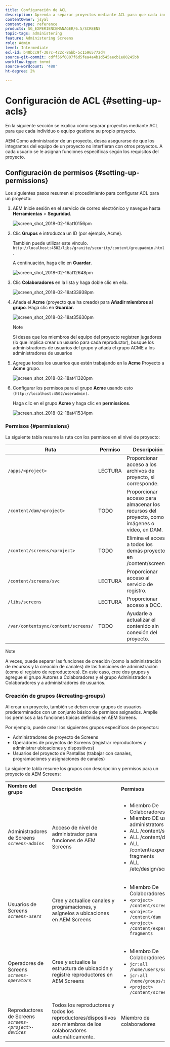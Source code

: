 ```yaml
---
title: Configuración de ACL
description: Aprenda a separar proyectos mediante ACL para que cada individuo o equipo gestione su propio proyecto.
contentOwner: jsyal
content-type: reference
products: SG_EXPERIENCEMANAGER/6.5/SCREENS
topic-tags: administering
feature: Administering Screens
role: Admin
level: Intermediate
exl-id: b40bcc9f-307c-422c-8abb-5c15965772d4
source-git-commit: cdff56f0807f6d5fea4a4b1d545aecb1e80245bb
workflow-type: tm+mt
source-wordcount: '488'
ht-degree: 2%

---
```


# Configuración de ACL {#setting-up-acls}

En la siguiente sección se explica cómo separar proyectos mediante ACL para que cada individuo o equipo gestione su propio proyecto.

AEM Como administrador de un proyecto, desea asegurarse de que los integrantes del equipo de un proyecto no interfieran con otros proyectos. A cada usuario se le asignan funciones específicas según los requisitos del proyecto.

## Configuración de permisos {#setting-up-permissions}

Los siguientes pasos resumen el procedimiento para configurar ACL para un proyecto:

1. AEM Inicie sesión en el servicio de correo electrónico y navegue hasta **Herramientas** > **Seguridad**.

   ![screen_shot_2018-02-16at10156pm](assets/screen_shot_2018-02-16at10156pm.png)

1. Clic **Grupos** e introduzca un ID (por ejemplo, Acme).

   También puede utilizar este vínculo. `http://localhost:4502/libs/granite/security/content/groupadmin.html`.

   A continuación, haga clic en **Guardar**.

   ![screen_shot_2018-02-16at12648pm](assets/screen_shot_2018-02-16at12648pm.png)

1. Clic **Colaboradores** en la lista y haga doble clic en ella.

   ![screen_shot_2018-02-18at33938pm](assets/screen_shot_2018-02-18at33938pm.png)

1. Añada el **Acme** (proyecto que ha creado) para **Añadir miembros al grupo**. Haga clic en **Guardar**.

   ![screen_shot_2018-02-18at35630pm](assets/screen_shot_2018-02-18at35630pm.png)

   >[!NOTE]
   >
   >Si desea que los miembros del equipo del proyecto registren jugadores (lo que implica crear un usuario para cada reproductor), busque los administradores de usuarios del grupo y añada el grupo ACME a los administradores de usuarios

1. Agregue todos los usuarios que estén trabajando en la **Acme** Proyecto a **Acme** grupo.

   ![screen_shot_2018-02-18at41320pm](assets/screen_shot_2018-02-18at41320pm.png)

1. Configurar los permisos para el grupo **Acme** usando esto `(http://localhost:4502/useradmin)`.

   Haga clic en el grupo **Acme** y haga clic en **permissions**.

   ![screen_shot_2018-02-18at41534pm](assets/screen_shot_2018-02-18at41534pm.png)

### Permisos {#permissions}

La siguiente tabla resume la ruta con los permisos en el nivel de proyecto:

| **Ruta** | **Permiso** | **Descripción** |
|---|---|---|
| `/apps/<project>` | LECTURA | Proporcionar acceso a los archivos de proyecto, si corresponde. |
| `/content/dam/<project>` | TODO | Proporcionar acceso para almacenar los recursos del proyecto, como imágenes o vídeo, en DAM. |
| `/content/screens/<project>` | TODO | Elimina el acceso a todos los demás proyectos en /content/screens. |
| `/content/screens/svc` | LECTURA | Proporcionar acceso al servicio de registro. |
| `/libs/screens` | LECTURA | Proporcionar acceso a DCC. |
| `/var/contentsync/content/screens/` | TODO | Ayudarle a actualizar el contenido sin conexión del proyecto. |

>[!NOTE]
>
>A veces, puede separar las funciones de creación (como la administración de recursos y la creación de canales) de las funciones de administración (como el registro de reproductores). En este caso, cree dos grupos y agregue el grupo Autores a Colaboradores y el grupo Administrador a Colaboradores y a administradores de usuarios.

### Creación de grupos {#creating-groups}

Al crear un proyecto, también se deben crear grupos de usuarios predeterminados con un conjunto básico de permisos asignados. Amplíe los permisos a las funciones típicas definidas en AEM Screens.

Por ejemplo, puede crear los siguientes grupos específicos de proyectos:

* Administradores de proyecto de Screens
* Operadores de proyectos de Screens (registrar reproductores y administrar ubicaciones y dispositivos)
* Usuarios del proyecto de Pantallas (trabajar con canales, programaciones y asignaciones de canales)

La siguiente tabla resume los grupos con descripción y permisos para un proyecto de AEM Screens:

<table>
 <tbody>
  <tr>
   <td><strong>Nombre del grupo</strong></td>
   <td><strong>Descripción</strong></td>
   <td><strong>Permisos</strong></td>
  </tr>
  <tr>
   <td>Administradores de Screens<br /> <em><code>screens-admins</code></em></td>
   <td>Acceso de nivel de administrador para funciones de AEM Screens</td>
   <td>
    <ul>
     <li>Miembro De Colaboradores</li>
     <li>Miembro DE user-administrators</li>
     <li>ALL /content/screens</li>
     <li>ALL /content/dam</li>
     <li>ALL /content/experience-fragments</li>
     <li>ALL /etc/design/screens</li>
    </ul> </td>
  </tr>
  <tr>
   <td>Usuarios de Screens<br /> <em><code>screens-users</code></em></td>
   <td>Cree y actualice canales y programaciones, y asígnelos a ubicaciones en AEM Screens</td>
   <td>
    <ul>
     <li>Miembro De Colaboradores</li>
     <li><code>&lt;project&gt; /content/screens</code></li>
     <li><code>&lt;project&gt; /content/dam</code></li>
     <li><code>&lt;project&gt; /content/experience-fragments</code></li>
    </ul> </td>
  </tr>
  <tr>
   <td>Operadores de Screens<br /> <em><code>screens-operators</code></em></td>
   <td>Cree y actualice la estructura de ubicación y registre reproductores en AEM Screens</td>
   <td>
    <ul>
     <li>Miembro De Colaboradores</li>
     <li><code>jcr:all /home/users/screens</code></li>
     <li><code>jcr:all /home/groups/screens</code></li>
     <li><code>&lt;project&gt; /content/screens</code></li>
    </ul> </td>
  </tr>
  <tr>
   <td>Reproductores de Screens<br /> <em><code>screens-&lt;project&gt;-devices</code></em></td>
   <td>Todos los reproductores y todos los reproductores/dispositivos son miembros de los colaboradores automáticamente.</td>
   <td><p> Miembro de colaboradores</p> </td>
  </tr>
 </tbody>
</table>
